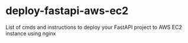 # deploy-fastapi-aws-ec2
List of cmds and instructions to deploy your FastAPI project to AWS EC2 instance using nginx

